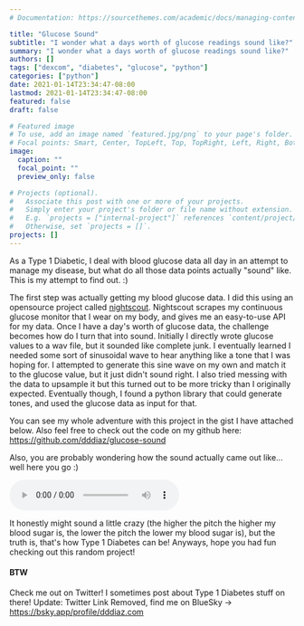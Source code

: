 ```yaml
---
# Documentation: https://sourcethemes.com/academic/docs/managing-content/

title: "Glucose Sound"
subtitle: "I wonder what a days worth of glucose readings sound like?"
summary: "I wonder what a days worth of glucose readings sound like?"
authors: []
tags: ["dexcom", "diabetes", "glucose", "python"]
categories: ["python"]
date: 2021-01-14T23:34:47-08:00
lastmod: 2021-01-14T23:34:47-08:00
featured: false
draft: false

# Featured image
# To use, add an image named `featured.jpg/png` to your page's folder.
# Focal points: Smart, Center, TopLeft, Top, TopRight, Left, Right, BottomLeft, Bottom, BottomRight.
image:
  caption: ""
  focal_point: ""
  preview_only: false

# Projects (optional).
#   Associate this post with one or more of your projects.
#   Simply enter your project's folder or file name without extension.
#   E.g. `projects = ["internal-project"]` references `content/project/deep-learning/index.md`.
#   Otherwise, set `projects = []`.
projects: []
---
```


As a Type 1 Diabetic, I deal with blood glucose data all day in an attempt to manage my disease, but what do all those
data points actually "sound" like. This is my attempt to find out. :)

The first step was actually getting my blood glucose data. I did this using an opensource project called [nightscout](http://www.nightscout.info/).
Nightscout scrapes my continuous glucose monitor that I wear on my body, and gives me an easy-to-use API for my data.
Once I have a day's worth of glucose data, the challenge becomes how do I turn that into sound.
Initially I directly wrote glucose values to a wav file, but it sounded like complete junk. I eventually learned I needed
some sort of sinusoidal wave to hear anything like a tone that I was hoping for. I attempted to generate this sine wave
on my own and match it to the glucose value, but it just didn't sound right. I also tried messing with the data to
upsample it but this turned out to be more tricky than I originally expected. Eventually though, I found a python library that could
generate tones, and used the glucose data as input for that. 

You can see my whole adventure with this project in the gist I have attached below.
Also feel free to check out the code on my github here: https://github.com/dddiaz/glucose-sound

Also, you are probably wondering how the sound actually came out like... well here you go :)

<audio controls>
  <source src="glucose.mp3" type="audio/mpeg">
Your browser does not support the audio element.
</audio>

It honestly might sound a little crazy (the higher the pitch the higher my blood sugar is, the lower the pitch the lower my blood sugar is), but the truth is, that's how Type 1 Diabetes can be! Anyways, hope you had fun
checking out this random project!

<script src="https://gist.github.com/dddiaz/3a3d384748937b1b0bce1404314a225f.js"></script>


#### BTW
Check me out on Twitter! I sometimes post about Type 1 Diabetes stuff on there!
Update: Twitter Link Removed, find me on BlueSky -> https://bsky.app/profile/dddiaz.com
